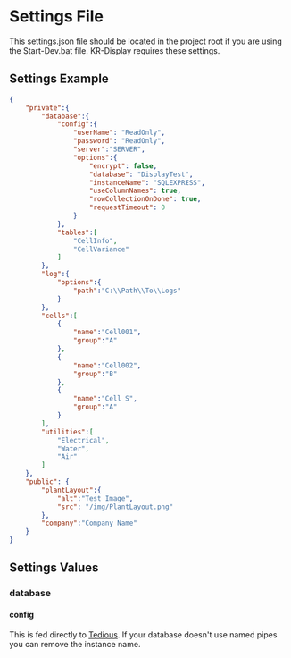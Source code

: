 # Settings File
This settings.json file should be located in the project root if you are using the Start-Dev.bat file. KR-Display requires these settings.

## Settings Example
```json
{
	"private":{
		"database":{
			"config":{
				"userName": "ReadOnly",
				"password": "ReadOnly",
				"server":"SERVER",
				"options":{
					"encrypt": false,
					"database": "DisplayTest",
					"instanceName": "SQLEXPRESS",
					"useColumnNames": true,
					"rowCollectionOnDone": true,
					"requestTimeout": 0
				}
			},
			"tables":[
				"CellInfo",
				"CellVariance"
			]
		},
		"log":{
			"options":{
				"path":"C:\\Path\\To\\Logs"
			}
		},
		"cells":[
			{
				"name":"Cell001",
				"group":"A"
			},
			{
				"name":"Cell002",
				"group":"B"
			},
			{
				"name":"Cell S",
				"group":"A"
			}
		],
		"utilities":[
			"Electrical",
			"Water",
			"Air"
		]
	},
	"public": {
		"plantLayout":{
			"alt":"Test Image",
			"src": "/img/PlantLayout.png"
		},
		"company":"Company Name"
	}
}
```
## Settings Values

### database

#### config
This is fed directly to [Tedious](http://tediousjs.github.io/tedious/). If your database doesn't use named pipes you can remove the instance name.